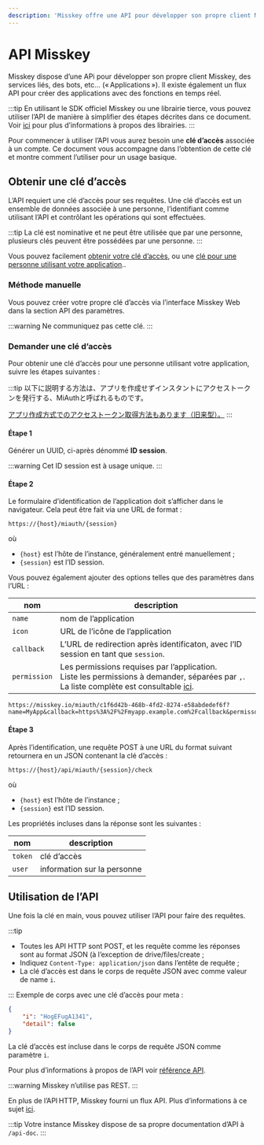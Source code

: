 ```yaml
---
description: 'Misskey offre une API pour développer son propre client Misskey, des services, des bots, etc… (« Applications ».'
---
```


# API Misskey
Misskey dispose d’une APi pour développer son propre client Misskey, des services liés, des bots, etc… (« Applications »).
Il existe également un flux API pour créer des applications avec des fonctions en temps réel.

:::tip
En utilisant le SDK officiel Misskey ou une librairie tierce, vous pouvez utiliser l’API de manière à simplifier des étapes décrites dans ce document.
Voir [ici](TODO) pour plus d’informations à propos des librairies.
:::

Pour commencer à utiliser l’API vous aurez besoin une **clé d’accès** associée à un compte.
Ce document vous accompagne dans l’obtention de cette clé et montre comment l’utiliser pour un usage basique.

## Obtenir une clé d’accès
L’API requiert une clé d’accès pour ses requêtes.
Une clé d’accès est un ensemble de données associée à une personne, l’identifiant comme utilisant l’API et contrôlant les opérations qui sont effectuées.

:::tip
La clé est nominative et ne peut être utilisée que par une personne, plusieurs clés peuvent être possédées par une personne.
:::

Vous pouvez facilement [obtenir votre clé d’accès](#Méthode-manuelle), ou une [clé pour une personne utilisant votre application](#Demander-une-clé-d’accès)..

### Méthode manuelle
Vous pouvez créer votre propre clé d’accès via l’interface Misskey Web dans la section API des paramètres.

:::warning
Ne communiquez pas cette clé.
:::

### Demander une clé d’accès
Pour obtenir une clé d’accès pour une personne utilisant votre application, suivre les étapes suivantes :

:::tip
以下に説明する方法は、アプリを作成せずインスタントにアクセストークンを発行する、MiAuthと呼ばれるものです。

[アプリ作成方式でのアクセストークン取得方法もあります（旧来型）。](./app)
:::

#### Étape 1
Générer un UUID, ci-après dénommé **ID session**.

:::warning
Cet ID session est à usage unique.
:::

#### Étape 2
Le formulaire d’identification de l’application doit s’afficher dans le navigateur. Cela peut être fait via une URL de format :

```:no-line-numbers
https://{host}/miauth/{session}
```

où
- `{host}` est l’hôte de l’instance, généralement entré manuellement ;
- `{session}` est l’ID session.

Vous pouvez également ajouter des options telles que des paramètres dans l’URL :

| nom | description |
| ---- | ---- |
| `name` | nom de l’application |
| `icon` | URL de l’icône de l’application |
| `callback` | L’URL de redirection après identificaton, avec l’ID session en tant que `session`. |
| `permission` | Les permissions requises par l’application. <br>Liste les permissions à demander, séparées par `,`. La liste complète est consultable [ici](TODO). |

```:no-line-numbers
https://misskey.io/miauth/c1f6d42b-468b-4fd2-8274-e58abdedef6f?name=MyApp&callback=https%3A%2F%2Fmyapp.example.com%2Fcallback&permisson=write:notes,write:following,read:drive
```

#### Étape 3
Après l’identification, une requête POST à une URL du format suivant retournera en un JSON contenant la clé d’accès :
```:no-line-numbers
https://{host}/api/miauth/{session}/check
```

où
- `{host}` est l’hôte de l’instance ;
- `{session}` est l’ID session.

Les propriétés incluses dans la réponse sont les suivantes :

| nom | description |
| ---- | ---- |
| `token` | clé d’accès |
| `user` | information sur la personne |

## Utilisation de l’API
Une fois la clé en main, vous pouvez utiliser l’API pour faire des requêtes.

:::tip
- Toutes les API HTTP sont POST, et les requête comme les réponses sont au format JSON (à l’exception de drive/files/create ;
- Indiquez `Content-Type: application/json` dans l’entête de requête ;
- La clé d’accès est dans le corps de requête JSON avec comme valeur de name `i`.

:::
Exemple de corps avec une clé d’accès pour meta :

```json
{
    "i": "HogEFugA1341",
    "detail": false
}
```

La clé d’accès est incluse dans le corps de requête JSON comme paramètre `i`.

Pour plus d’informations à propos de l’API voir [référence API](./endpoints.html).

:::warning
Misskey n’utilise pas REST.
:::

En plus de l’API HTTP, Misskey fourni un flux API. Plus d’informations à ce sujet [ici](.streaming/).

:::tip
Votre instance Misskey dispose de sa propre documentation d’API à `/api-doc`.
:::
